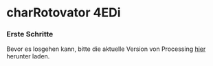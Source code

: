 # charRotovator 4EDi

### Erste Schritte

Bevor es losgehen kann, bitte die aktuelle Version von Processing [hier](https://processing.org/download) herunter laden.
